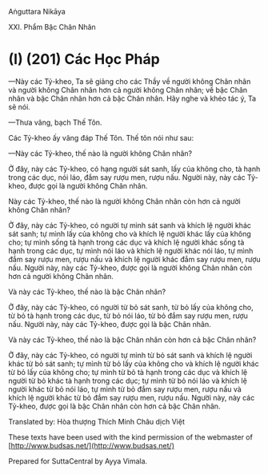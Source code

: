 Aṅguttara Nikāya

XXI. Phẩm Bậc Chân Nhân

# (I) (201) Các Học Pháp

—Này các Tỷ-kheo, Ta sẽ giảng cho các Thầy về người không Chân nhân và người không Chân nhân hơn cả người không Chân nhân; về bậc Chân nhân và bậc Chân nhân hơn cả bậc Chân nhân. Hãy nghe và khéo tác ý, Ta sẽ nói.

—Thưa vâng, bạch Thế Tôn.

Các Tỷ-kheo ấy vâng đáp Thế Tôn. Thế tôn nói như sau:

—Này các Tỷ-kheo, thế nào là người không Chân nhân?

Ở đây, này các Tỷ-kheo, có hạng người sát sanh, lấy của không cho, tà hạnh trong các dục, nói láo, đắm say rượu men, rượu nấu. Người này, này các Tỷ-kheo, được gọi là người không Chân nhân.

Này các Tỷ-kheo, thế nào là người không Chân nhân còn hơn cả người không Chân nhân?

Ở đây, này các Tỷ-kheo, có người tự mình sát sanh và khích lệ người khác sát sanh; tự mình lấy của không cho và khích lệ người khác lấy của không cho; tự mình sống tà hạnh trong các dục và khích lệ người khác sống tà hạnh trong các dục, tự mình nói láo và khích lệ người khác nói láo, tự mình đắm say rượu men, rượu nấu và khích lệ người khác đắm say rượu men, rượu nấu. Người này, này các Tỷ-kheo, được gọi là người không Chân nhân còn hơn cả người không Chân nhân.

Và này các Tỷ-kheo, thế nào là bậc Chân nhân?

Ở đây, này các Tỷ-kheo, có người từ bỏ sát sanh, từ bỏ lấy của không cho, từ bỏ tà hạnh trong các dục, từ bỏ nói láo, từ bỏ đắm say rượu men, rượu nấu. Người này, này các Tỷ-kheo, được gọi là bậc Chân nhân.

Và này các Tỷ-kheo, thế nào là bậc Chân nhân còn hơn cả bậc Chân nhân?

Ở đây, này các Tỷ-kheo, có người tự mình từ bỏ sát sanh và khích lệ người khác từ bỏ sát sanh; tự mình từ bỏ lấy của không cho và khích lệ người khác từ bỏ lấy của không cho; tự mình từ bỏ tà hạnh trong các dục và khích lệ người từ bỏ khác tà hạnh trong các dục; tự mình từ bỏ nói láo và khích lệ người khác từ bỏ nói láo, tự mình từ bỏ đắm say rượu men, rượu nấu và khích lệ người khác từ bỏ đắm say rượu men, rượu nấu. Người này, này các Tỷ-kheo, được gọi là bậc Chân nhân còn hơn cả bậc Chân nhân.

Translated by: Hòa thượng Thích Minh Châu dịch Việt

These texts have been used with the kind permission of the webmaster of [http://www.budsas.net/](http://www.budsas.net/)

Prepared for SuttaCentral by Ayya Vimala.